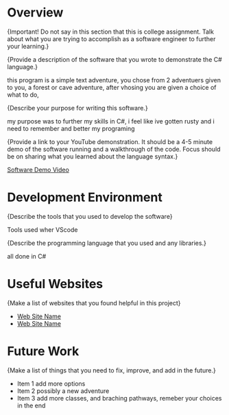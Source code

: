# Overview

{Important! Do not say in this section that this is college assignment. Talk about what you are trying to accomplish as a software engineer to further your learning.}

{Provide a description of the software that you wrote to demonstrate the C# language.}

this program is a simple text adventure, you chose from 2 adventuers given to you, a forest or cave adventure, after vhosing you are given a choice of what to do,

{Describe your purpose for writing this software.}

my purpose was to further my skills in C#, i feel like ive gotten rusty and i need to remember and better my programing

{Provide a link to your YouTube demonstration. It should be a 4-5 minute demo of the software running and a walkthrough of the code. Focus should be on sharing what you learned about the language syntax.}

[Software Demo Video](https://youtu.be/4uIDTWbv4FE)

# Development Environment

{Describe the tools that you used to develop the software}

Tools used wher VScode

{Describe the programming language that you used and any libraries.}

all done in C#

# Useful Websites

{Make a list of websites that you found helpful in this project}

- [Web Site Name](https://www.google.com/url?sa=t&source=web&rct=j&opi=89978449&url=https://openai.com/index/chatgpt/&ved=2ahUKEwj4w5CRyJKLAxUDJ0QIHYe6IAUQFnoECAkQAQ&usg=AOvVaw0Q23j_dVh9Bh4qO-2AAFPm)
- [Web Site Name](https://www.w3schools.com/cs/index.php)

# Future Work

{Make a list of things that you need to fix, improve, and add in the future.}

- Item 1 add more options
- Item 2 possibly a new adventure
- Item 3 add more classes, and braching pathways, remeber your choices in the end